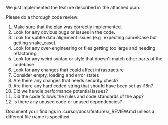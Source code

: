 We just implemented the feature described in the attached plan.

Please do a thorough code review:

1. Make sure that the plan was correctly implemented.
2. Look for any obvious bugs or issues in the code.
3. Look for subtle data alignment issues (e.g. expecting camelCase but getting snake_case).
4. Look for any over-engineering or files getting too large and needing refactoring
5. Look for any weird syntax or style that doesn't match other parts of the codebase
6. Look for any changes that could affect infrastracture
7. Consider empty, loading and error states
8. Are there any changes that needs security check?
9. Are there any hard coded string that should have been set as i18n?
10. Did we handle performance potential issues?
11. Did the code follows the rules and code standards of the app?
12. Is there any unused code or unused dependencies?

Document your findings in .cursor/docs/features/<N>\_REVIEW.md unless a different file name is specified.
